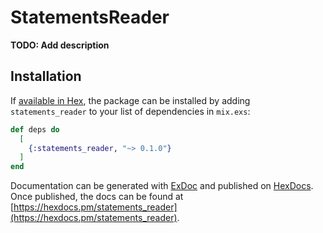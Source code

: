 # StatementsReader

**TODO: Add description**

## Installation

If [available in Hex](https://hex.pm/docs/publish), the package can be installed
by adding `statements_reader` to your list of dependencies in `mix.exs`:

```elixir
def deps do
  [
    {:statements_reader, "~> 0.1.0"}
  ]
end
```

Documentation can be generated with [ExDoc](https://github.com/elixir-lang/ex_doc)
and published on [HexDocs](https://hexdocs.pm). Once published, the docs can
be found at [https://hexdocs.pm/statements_reader](https://hexdocs.pm/statements_reader).

